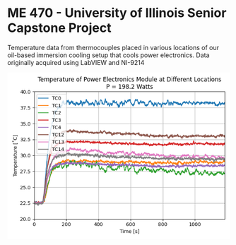 <h1>ME 470 - University of Illinois Senior Capstone Project</h1>

Temperature data from thermocouples placed in various locations of our oil-based immersion cooling setup that cools power electronics. Data originally acquired using LabVIEW and NI-9214

![](figures/horizontal/198.2%20Watts%20PEM.png)